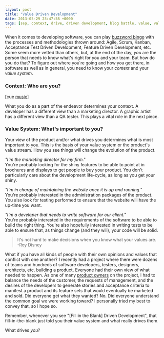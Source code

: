 ```yaml
---
layout: post
title: "Value Driven Development"
date: 2013-05-29 23:47:58 +0000
tags: [sep, context, drive, driven development, blog battle, value, value system]
---
```

When it comes to developing software, you can play <a title="Dilbert" href="http://dilbert.com/strips/comic/1994-02-22/">buzzword bingo</a> with the processes and methodologies thrown around: Agile, Scrum, Kanban, Acceptance Test Driven Development, Feature Driven Development, etc. Some seem more vetted than others, but, at the end of the day, <em>you</em> are the person that needs to know what's right for you and your team. But how do you do that? To figure out where you're going and how you get there, in software as well as in general, you need to know your <em>context</em> and your <em>value system</em>.

<h3>Context: Who are you?</h3>

[cue <a title="The Who - Who Are You?" href="http://www.youtube.com/watch?v=PdLIerfXuZ4">music</a>]

What you do as a part of the endeavor determines your context. A developer has a different view than a marketing director. A graphic artist has a different view than a QA tester. This plays a vital role in the next piece.

<h3>Value System: What's important to you?</h3>

Your view of the product and/or what drives you determines what is most important to you. This is the basis of your value system or the product's value stream. How you see things will change the evolution of the product.

<em>"I'm the marketing director for my firm."</em><br/>You're probably looking for the shiny features to be able to point at in brochures and displays to get people to buy your product. You don't particularly care about the development life-cycle, as long as you get your shiny.

<em>"I'm in charge of maintaining the website once it is up and running."</em><br/>You're probably interested in the administration packages of the product. You also look for testing performed to ensure that the website will have the up-time you want.

<em>"I'm a developer that needs to write software for our client."</em><br/>You're probably interested in the requirements of the software to be able to build the right thing. You're also hopefully interested in writing tests to be able to ensure that, as things change (and they will), your code will be solid.

<blockquote>It's not hard to make decisions when you know what your values are.<br/>
-Roy Disney</blockquote>

What if you have all kinds of people with their own opinions and values that conflict with one another? I recently had a project where there were dozens of teams and hundreds of software developers, testers, designers, architects, etc. building a product. Everyone had their own view of what needed to happen. As one of many <a title="Scrum Product Owner" href="https://en.wikipedia.org/wiki/Scrum_(software_development)#Product_Owner">product owners</a> on the project, I had to balance the needs of the customer, the requests of management, and the desires of the developers to generate stories and acceptance criteria to manifest a product and its feature sets that would eventually be marketed and sold. Did everyone get what they wanted? No. Did everyone understand the common goal we were working toward? I personally tried my best to convey that, so I hope so.

Remember, whenever you see "[Fill in the Blank] Driven Development", that fill-in-the-blank just told you their value system and what really drives them.

What drives <em>you</em>?
